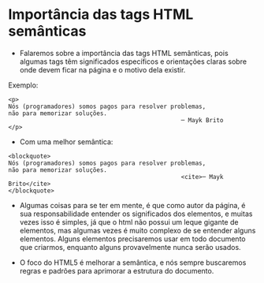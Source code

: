 
# Importância das tags HTML semânticas

 - Falaremos sobre a importância das tags HTML semânticas, pois algumas tags têm significados específicos e orientações claras sobre onde devem ficar na página e o motivo dela existir.

Exemplo:

```
<p>
Nós (programadores) somos pagos para resolver problemas,
não para memorizar soluções.
												 ─ Mayk Brito
</p>
```

- Com uma melhor semântica:

```
<blockquote>
Nós (programadores) somos pagos para resolver problemas,
não para memorizar soluções.
												 <cite>─ Mayk Brito</cite>
</blockquote>
```

- Algumas coisas para se ter em mente, é que como autor da página, é sua responsabilidade entender os significados dos elementos, e muitas vezes isso é simples, já que o html não possui um leque gigante de elementos, mas algumas vezes é muito complexo de se entender alguns elementos. Alguns elementos precisaremos usar em todo documento que criarmos, enquanto alguns provavelmente nunca serão usados.

- O foco do HTML5 é melhorar a semântica, e nós sempre buscaremos regras e padrões para aprimorar a estrutura do documento.